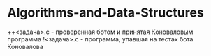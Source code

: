 # Algorithms-and-Data-Structures

++<задача>.c - проверенная ботом и принятая Коноваловым программа
!<задача>.c - программа, упавшая на тестах бота Коновалова

